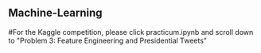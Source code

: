 ## Machine-Learning
#For the Kaggle competition, please click practicum.ipynb and scroll down to "Problem 3: Feature Engineering and Presidential Tweets"
